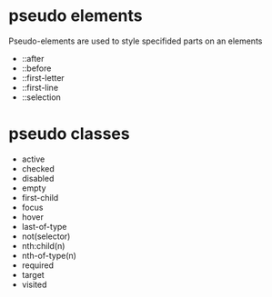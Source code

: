 # pseudo elements

Pseudo-elements are used to style specifided parts on an elements

- ::after
- ::before
- ::first-letter
- ::first-line
- ::selection

# pseudo classes

- active
- checked
- disabled
- empty
- first-child
- focus
- hover
- last-of-type
- not(selector)
- nth:child(n)
- nth-of-type(n)
- required
- target
- visited
